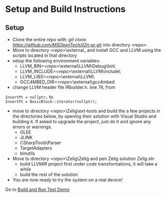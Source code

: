 # Setup and Build Instructions

## Setup
* Clone the entire repo with: _git clone https://github.com/MSOpenTech/il2n-pr.git_ into directory _\<repo\>_
* Move to directory _\<repo\>_\\external_ and install GCC and LLVM using the scripts located in that directory
* setup the following environment variables:   
  * LLVM_BIN=_\<repo\>_\\external\\LLVM\\Debug\\bin\\  
  * LLVM_INCLUDE=_\<repo\>_\\external\\LLVM\\include\\  
  * LLVM_LIBS=_\<repo\>_\\external\\LLVM\\  
  * GCC4MBED_DIR=_\<repo\>_\\external\\gcc4mbed
* change LLVM header file IRbuilder.h. line 74, from 

`InsertPt = nullptr;`  to  
`InsertPt = BasicBlock::iterator(nullptr);`  

* move to directory _\<repo\>_\\Zelig\ext-tools and build the a few projects in the directories below, by opening their solution with Visual Studio and building it. If asked to upgrade the project, just do it and ignore any errors or warnings. 
  * GLEE 
  * JLINK  
  * CSharpTools\Parser  
  * TargetAdapters  
  * binutils 
* Move to directory _\<repo\>_\\Zelig\Zelig and pen Zelig solution _Zelig.sln_ 
  * build LLVMIR project first under code transformations, it will take a while 
  * build the rest of the solution 
* You are now ready to try the system on a real device! 

Go to [Build and Run Test Demo](https://github.com/MSOpenTech/il2n-pr/wiki/demo) 
